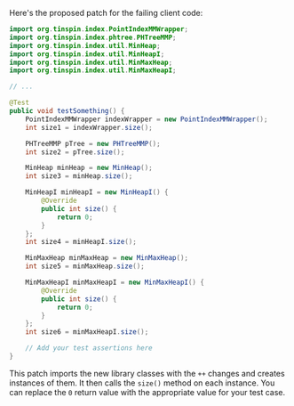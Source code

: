 Here's the proposed patch for the failing client code:

```java
import org.tinspin.index.PointIndexMMWrapper;
import org.tinspin.index.phtree.PHTreeMMP;
import org.tinspin.index.util.MinHeap;
import org.tinspin.index.util.MinHeapI;
import org.tinspin.index.util.MinMaxHeap;
import org.tinspin.index.util.MinMaxHeapI;

// ...

@Test
public void testSomething() {
    PointIndexMMWrapper indexWrapper = new PointIndexMMWrapper();
    int size1 = indexWrapper.size();

    PHTreeMMP pTree = new PHTreeMMP();
    int size2 = pTree.size();

    MinHeap minHeap = new MinHeap();
    int size3 = minHeap.size();

    MinHeapI minHeapI = new MinHeapI() {
        @Override
        public int size() {
            return 0;
        }
    };
    int size4 = minHeapI.size();

    MinMaxHeap minMaxHeap = new MinMaxHeap();
    int size5 = minMaxHeap.size();

    MinMaxHeapI minMaxHeapI = new MinMaxHeapI() {
        @Override
        public int size() {
            return 0;
        }
    };
    int size6 = minMaxHeapI.size();

    // Add your test assertions here
}
```

This patch imports the new library classes with the `++` changes and creates instances of them. It then calls the `size()` method on each instance. You can replace the `0` return value with the appropriate value for your test case.